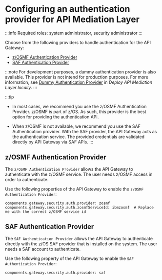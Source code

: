 # Configuring an authentication provider for API Mediation Layer

:::info Required roles: system administrator, security administrator
:::

Choose from the following providers to handle authentication for the API Gateway:  
* [z/OSMF Authentication Provider](#zosmf-authentication-provider)
* [SAF Authentication Provider](#saf-authentication-provider)

:::note
For development purposes, a dummy authentication provider is also available. This provider is not intend for production purposes. For more information, see [Dummy Authentication Provider](../extend/extend-apiml/api-mediation-layer-development-setup.md#dummy-authentication-provider) in _Deploy API Mediation Layer locally_.
:::

:::tip
* In most cases, we recommend you use  the z/OSMF Authentication Provider. z/OSMF is part of z/OS. As such, this provider is the best option for providing the authentication API.

* When z/OSMF is not available, we recommend you use the SAF Authentication provider. With the SAF provider, the API Gateway acts as the authentication service. The provided credentials are validated directly by API Gateway via SAF APIs.
:::

## z/OSMF Authentication Provider

The `z/OSMF Authentication Provider` allows the API Gateway to authenticate with the z/OSMF service. The user needs z/OSMF access in order to authenticate.

Use the following properties of the API Gateway to enable the `z/OSMF Authentication Provider`:
```
components.gateway.security.auth.provider: zosmf
components.gateway.security.auth.zosmfServiceId: ibmzosmf  # Replace me with the correct z/OSMF service id
```
## SAF Authentication Provider

The `SAF Authentication Provider` allows the API Gateway to authenticate directly with the z/OS SAF provider that is installed on the system. The user needs a SAF account to authenticate. 

Use the following property of the API Gateway to enable the `SAF Authentication Provider`:
```
components.gateway.security.auth.provider: saf
```


